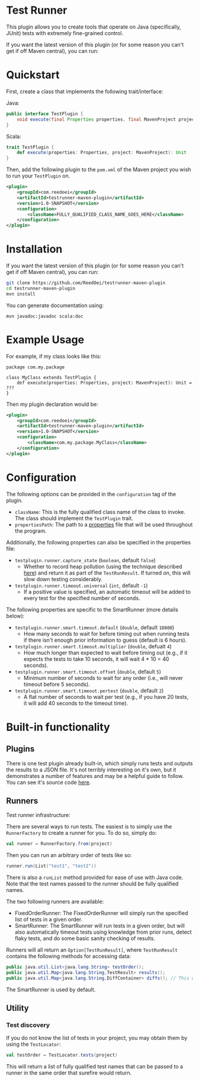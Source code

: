 # Test Runner

This plugin allows you to create tools that operate on Java (specifically, JUnit) tests with extremely fine-grained control.

If you want the latest version of this plugin (or for some reason you can't get if off Maven central), you can run:

# Quickstart

First, create a class that implements the following trait/interface:

Java:
```java
public interface TestPlugin {
    void execute(final Properties properties, final MavenProject project);
}
```

Scala:
```scala
trait TestPlugin {
    def execute(properties: Properties, project: MavenProject): Unit
}
```

Then, add the following plugin to the `pom.xml` of the Maven project you wish to run your `TestPlugin` on.

```xml
<plugin>
	<groupId>com.reedoei</groupId>
	<artifactId>testrunner-maven-plugin</artifactId>
	<version>1.0-SNAPSHOT</version>
	<configuration>
		<className>FULLY_QUALIFIED_CLASS_NAME_GOES_HERE</className>
	</configuration>
</plugin>
```

# Installation

If you want the latest version of this plugin (or for some reason you can't get if off Maven central), you can run:

```bash
git clone https://github.com/ReedOei/testrunner-maven-plugin
cd testrunner-maven-plugin
mvn install
```

You can generate documentation using:
```
mvn javadoc:javadoc scala:doc
```

# Example Usage

For example, if my class looks like this:
```
package com.my.package

class MyClass extends TestPlugin {
    def execute(properties: Properties, project: MavenProject): Unit = ???
}
```

Then my plugin declaration would be:
```xml
<plugin>
	<groupId>com.reedoei</groupId>
	<artifactId>testrunner-maven-plugin</artifactId>
	<version>1.0-SNAPSHOT</version>
	<configuration>
		<className>com.my.package.MyClass</className>
	</configuration>
</plugin>
```

# Configuration

The following options can be provided in the `configuration` tag of the plugin.
- `className`: This is the fully qualified class name of the class to invoke. The class should implement the `TestPlugin` trait.
- `propertiesPath`: The path to a [properties](https://docs.oracle.com/javase/8/docs/api/java/util/Properties.html) file that will be used throughout the program.

Additionally, the following properties can also be specified in the properties file:

- `testplugin.runner.capture_state` (`boolean`, default `false`)
    - Whether to record heap pollution (using the technique described [here](https://experts.illinois.edu/en/publications/reliable-testing-detecting-state-polluting-tests-to-prevent-test-)) and return it as part of the `TestRunResult`. If turned on, this will slow down testing considerably.
- `testplugin.runner.timeout.universal` (`int`, default `-1`)
    - If a positive value is specified, an automatic timeout will be added to every test for the specified number of seconds.

The following properties are specific to the SmartRunner (more details below):
- `testplugin.runner.smart.timeout.default` (`double`, default `10800`)
    - How many seconds to wait for before timing out when running tests if there isn't enough prior information to guess (default is 6 hours).
- `testplugin.runner.smart.timeout.multiplier` (`double`, defualt `4`)
    - How much longer than expected to wait before timing out (e.g., if it expects the tests to take 10 seconds, it will wait 4 * 10 = 40 seconds).
- `testplugin.runner.smart.timeout.offset` (`double`, default `5`)
    - Minimum number of seconds to wait for any order (i.e., will never timeout before 5 seconds).
- `testplugin.runner.smart.timeout.pertest` (`double`, default `2`)
    - A flat number of seconds to wait per test (e.g., if you have 20 tests, it will add 40 seconds to the timeout time).

# Built-in functionality

## Plugins
There is one test plugin already built-in, which simply runs tests and outputs the results to a JSON file.
It's not terribly interesting on it's own, but it demonstrates a number of features and may be a helpful guide to follow.
You can see it's source code [here](https://github.com/ReedOei/testrunner-maven-plugin/blob/master/src/main/scala/com/reedoei/testrunner/mavenplugin/TestRunner.scala).

## Runners
Test runner infrastructure:

There are several ways to run tests.
The easiest is to simply use the `RunnerFactory` to create a runner for you.
To do so, simply do:

```scala
val runner = RunnerFactory.from(project)
```

Then you can run an arbitrary order of tests like so:

```scala
runner.run(List("test1", "test2"))
```

There is also a `runList` method provided for ease of use with Java code.
Note that the test names passed to the runner should be fully qualified names.

The two following runners are available:
- FixedOrderRunner: The FixedOrderRunner will simply run the specified list of tests in a given order.
- SmartRunner: The SmartRunner will run tests in a given order, but will also automatically timeout tests using knowledge from prior runs, detect flaky tests, and do some basic sanity checking of results.

Runners will all return an `Option[TestRunResult]`, where `TestRunResult` contains the following methods for accessing data:
```java
public java.util.List<java.lang.String> testOrder();
public java.util.Map<java.lang.String,TestResult> results();
public java.util.Map<java.lang.String,DiffContainer> diffs(); // This will be empty if the capture_state property (above) is not set to true.
```

The SmartRunner is used by default.

## Utility

### Test discovery

If you do not know the list of tests in your project, you may obtain them by using the `TestLocator`:

```scala
val testOrder = TestLocator.tests(project)
```

This will return a list of fully qualified test names that can be passed to a runner in the same order that surefire would return.

